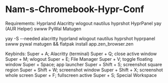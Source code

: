 # Nam-s-Chromebook-Hypr-Conf

Requirements:
  Hyprland
  Alacritty
  wlogout
  nautilus
  hyprshot
  HyprPanel
  yay (AUR Helper)
  swww
  PyWal
  Matugen

yay -S --needed alacritty hyprland wlogout nautilus hyprshot hyprpanel swww pywal matugen && flatpak install app.zen_browser.zen

Keybinds:
Super + A; Alacritty (terminal)
Super + Q; close active window
Super + M; wlogout
Super + E; File Manager
Super + V; toggle floating window
Super + Space; app launcher
Super + Shift + S; screenshot square region
Super + Shift + W; screenshot window
Super + Shift + X; screenshot whole screen
Super + F; fullscreen active
Super + S; Special Workspace
